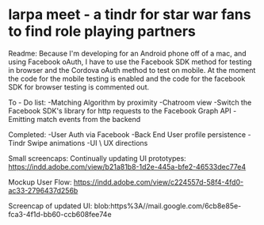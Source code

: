 larpa meet - a tindr for star war fans to find role playing partners
=====================

Readme:
Because I'm developing for an Android phone off of a mac, and using Facebook oAuth, I have to use the Facebook SDK method for testing in browser and the Cordova oAuth method to test on mobile. At the moment the code for the mobile testing is enabled and the code for the facebook SDK for browser testing is commented out.

To - Do list:
-Matching Algorithm by proximity
-Chatroom view
-Switch the Facebook SDK's library for http requests to the Facebook Graph API
-Emitting match events from the backend

Completed:
-User Auth via Facebook
-Back End User profile persistence
-Tindr Swipe animations
-UI \ UX directions

Small screencaps:
Continually updating UI prototypes:
https://indd.adobe.com/view/b21a81b8-1d2e-445a-bfe2-46533dec77e4

Mockup User Flow:
https://indd.adobe.com/view/c224557d-58f4-4fd0-ac33-2796437d256b

Screencap of updated UI:
blob:https%3A//mail.google.com/6cb8e85e-fca3-4f1d-bb60-ccb608fee74e
